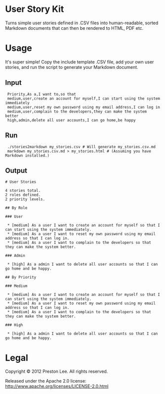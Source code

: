 # User Story Kit #

Turns simple user stories defined in .CSV files into human-readable, sorted Markdown documents that can then be rendered to HTML, PDF etc.

# Usage #

It's super simple! Copy the include template .CSV file, add your own user stories, and run the script to generate your Markdown document.

## Input ##

	 Priority,As a,I want to,so that
	 medium,user,create an account for myself,I can start using the system immediately
	 medium,user,reset my own password using my email address,I can log in
	 medium,user,complain to the developers,they can make the system better
	 high,admin,delete all user accounts,I can go home,be happy

## Run ##

	 ./stories2markdown my_stories.csv # Will generate my_stories.csv.md
	 markdown my_stories.csv.md > my_stories.html # (Assuming you have Markdown installed.)

## Output ##

	# User Stories
	
	4 stories total.
	2 roles defined.
	2 priority levels.
	
	## By Role
	
	### User
	
	 * [medium] As a user I want to create an account for myself so that I can start using the system immediately.
	 * [medium] As a user I want to reset my own password using my email address so that I can log in.
	 * [medium] As a user I want to complain to the developers so that they can make the system better.
	
	### Admin
	
	 * [high] As a admin I want to delete all user accounts so that I can go home and be happy.
	
	## By Priority
	
	### Medium
	
	 * [medium] As a user I want to create an account for myself so that I can start using the system immediately.
	 * [medium] As a user I want to reset my own password using my email address so that I can log in.
	 * [medium] As a user I want to complain to the developers so that they can make the system better.
	
	### High
	
	 * [high] As a admin I want to delete all user accounts so that I can go home and be happy.


# Legal #

Copyright © 2012 Preston Lee. All rights reserved.

Released under the Apache 2.0 license: http://www.apache.org/licenses/LICENSE-2.0.html
